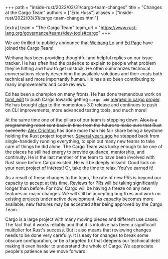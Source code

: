 +++
path = "inside-rust/2022/03/31/cargo-team-changes"
title = "Changes at the Cargo Team"
authors = ["Eric Huss"]
aliases = ["inside-rust/2022/03/31/cargo-team-changes.html"]

[extra]
team = "The Cargo Team"
team_url = "https://www.rust-lang.org/governance/teams/dev-tools#cargo"
+++

We are thrilled to publicly announce that [Weihang
Lo](https://github.com/weihanglo) and [Ed Page](https://github.com/epage/)
have joined the Cargo Team!

Weihang has been providing thoughtful and helpful replies on our issue
tracker. He has often had the patience to explain to people what problem
they're hitting and how to get unstuck. He often summarizes technical
conversations clearly describing the available solutions and their costs both
technical and more importantly human. He has also been contributing to many
improvements and code reviews.

Ed has been a champion on many fronts. He has done tremendous work on
[toml_edit](https://crates.io/crates/toml_edit) to push Cargo towards getting
`cargo add` [merged in cargo
proper](https://github.com/rust-lang/cargo/pull/10472). He has brought
[clap](https://crates.io/crates/clap) to the momentous 3.0 release and
continues to push on CLI improvements, more advanced testing tools, and much
more!

At the same time one of the pillars of our team is stepping down. <del>Alex is
a programming robot sent back in time from the future to make sure that Rust
succeeds.</del> [Alex Crichton](https://github.com/alexcrichton/) has done
more than his fair share being a keystone holding the Rust project together.
[Several years
ago](https://internals.rust-lang.org/t/scaling-back-my-involvement-in-rust/)
he stepped back from single-handedly running everything, to spin out many new
teams to take care of things he did alone. The Cargo Team was lucky enough to
be one of the places he still had energy to provide guidance, mentorship, and
continuity. He is the last member of the team to have been involved with Rust
since before Cargo existed. He will be deeply missed. Good luck on your next
project of interest! Or, take the time to relax. You've earned it!

As a result of these changes to the team, the rate of new PRs is beyond our
capacity to accept at this time. Reviews for PRs will be taking significantly
longer than before. For now, Cargo will be having a freeze on any new features
or major changes. We will still be accepting bug fixes and work on existing
projects under active development. As capacity becomes more available, new
features may be accepted after being approved by the Cargo Team.

Cargo is a large project with many moving pieces and different use cases. The
fact that it works reliably and that it is intuitive has been a significant
multiplier for Rust's success. But it also means that reviewing changes needs
to be done very carefully. It is easy for changes to break some
obscure configuration, or be a targeted fix that deepens our technical debt
making it even harder to understand the whole of Cargo. We appreciate people's
patience as we move forward.
